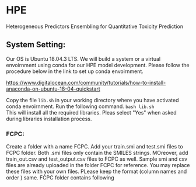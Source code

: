 # HPE
Heterogeneous Predictors Ensembling for Quantitative Toxicity Prediction


## System Setting:

Our OS is Ubuntu 18.04.3 LTS. We will build a system or a virtual envoirnment using conda for our HPE model development. Please follow the procedure below in the link to set up conda envoirnment.

https://www.digitalocean.com/community/tutorials/how-to-install-anaconda-on-ubuntu-18-04-quickstart

Copy the file `lib.sh` in your working directory where you have activated conda envoirnment. 
Run the following command. 
`bash lib.sh `        
This will install all the required libraries. Pleas select "Yes" when asked during libraries installation process.

### FCPC:
Create a folder with a name FCPC. Add your train.smi and test.smi files to FCPC folder. Both .smi files only contain the SMILES strings. MOreover, add train_out.csv and test_output.csv files to FCPC as well. Sample smi and csv files are already uploaded in the folder FCPC for reference. You may replace these files with your own files. PLease keep the format (column names and order ) same. FCPC folder contains following 
